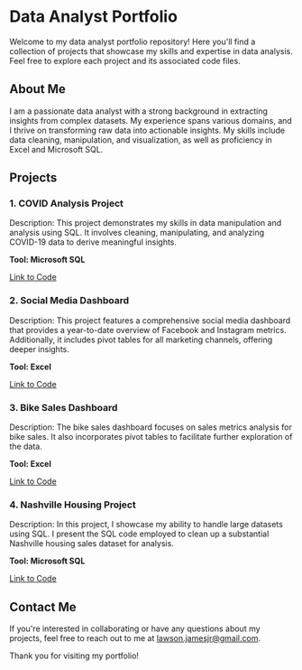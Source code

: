 # Data Analyst Portfolio

Welcome to my data analyst portfolio repository! Here you'll find a collection of projects that showcase my skills and expertise in data analysis. Feel free to explore each project and its associated code files.

## About Me

I am a passionate data analyst with a strong background in extracting insights from complex datasets. My experience spans various domains, and I thrive on transforming raw data into actionable insights. My skills include data cleaning, manipulation, and visualization, as well as proficiency in Excel and Microsoft SQL.

## Projects

### 1. COVID Analysis Project
Description: This project demonstrates my skills in data manipulation and analysis using SQL. It involves cleaning, manipulating, and analyzing COVID-19 data to derive meaningful insights.

**Tool: Microsoft SQL**

[Link to Code](https://github.com/MarketingwithJimmy/PortfolioProjects/blob/main/COVID%20Project%20-%20Data%20Exploration.sql)

### 2. Social Media Dashboard
Description: This project features a comprehensive social media dashboard that provides a year-to-date overview of Facebook and Instagram metrics. Additionally, it includes pivot tables for all marketing channels, offering deeper insights.

**Tool: Excel**

[Link to Code](https://github.com/MarketingwithJimmy/PortfolioProjects/blob/main/social_media_dashboard.xlsx)

### 3. Bike Sales Dashboard
Description: The bike sales dashboard focuses on sales metrics analysis for bike sales. It also incorporates pivot tables to facilitate further exploration of the data.

**Tool: Excel**

[Link to Code](https://github.com/MarketingwithJimmy/PortfolioProjects/blob/main/Bike%20Sales%20Dashboard.xlsx)

### 4. Nashville Housing Project
Description: In this project, I showcase my ability to handle large datasets using SQL. I present the SQL code employed to clean up a substantial Nashville housing sales dataset for analysis.

**Tool: Microsoft SQL**

[Link to Code](https://github.com/MarketingwithJimmy/PortfolioProjects/blob/main/NashvilleHousing%20DataCleaning.sql)

## Contact Me

If you're interested in collaborating or have any questions about my projects, feel free to reach out to me at lawson.jamesjr@gmail.com.

Thank you for visiting my portfolio!


